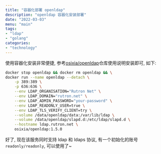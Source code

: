 ```yaml
---
title: "容器化部署 openldap"
description: "openldap 容器化安装部署"
date: "2022-03-03"
menu: "main"
tags:
- "ldap"
- "golang"
categories:
- "technology"
---
```


使用容器化安装非常便捷, 参考[osixia/openldap](https://github.com/osixia/docker-openldap)仓库使用说明安装即可, 如下:

```sh
docker stop openldap && docker rm openldap && \
docker run --name openldap --detach \
    -p 389:389 \
    -p 636:636 \
    --env LDAP_ORGANISATION="Rutron Net" \
    --env LDAP_DOMAIN="rutron.net" \
    --env LDAP_ADMIN_PASSWORD="your-password" \
    --env LDAP_READONLY_USER=true \
    --env LDAP_TLS_VERIFY_CLIENT=try \
    --volume /data/openldap/data:/var/lib/ldap \
    --volume /data/openldap/slapd.d:/etc/ldap/slapd.d \
    --hostname ldap.rutron.net \
    osixia/openldap:1.5.0
```

好了, 现在该服务同时支持 ldap 和 ldaps 协议, 有一个初始化的账号 `readonly/readonly`, 可以使用了~
